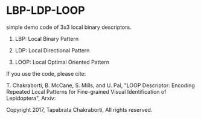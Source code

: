 # LBP-LDP-LOOP

simple demo code of 3x3 local binary descriptors.

1) LBP: Local Binary Pattern

2) LDP: Local Directional Pattern

3) LOOP: Local Optimal Oriented Pattern

If you use the code, please cite:

T. Chakraborti, B. McCane, S. Mills, and U. Pal, 
"LOOP Descriptor: Encoding Repeated Local Patterns for Fine-grained Visual Identification of Lepidoptera", 
Arxiv:

Copyright 2017, Tapabrata Chakraborti, All rights reserved.

